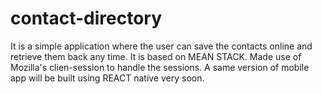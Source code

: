 # contact-directory

It is a simple application where the user can save the contacts online and retrieve them back any time. It is based on MEAN STACK. Made use of Mozilla's clien-session to handle the sessions. A same version of mobile app will be built using REACT native very soon.

